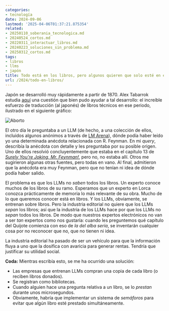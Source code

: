 ```yaml
---
categories:
- tecnología
date: 2024-09-06
lastmod: '2025-04-06T01:37:21.875354'
related:
- 20250110_soberania_tecnologica.md
- 20240524_cortos.md
- 20220311_interactuar_libros.md
- 20240223_soluciones_sin_problema.md
- 20250312_cortos.md
tags:
- libros
- llms
- japón
title: Todo está en los libros, pero algunos quieren que solo esté en ellos
url: /2024/todo-en-libros/
---
```


Japón se desarrolló muy rápidamente a partir de 1870. Alex Tabarrok estudia [aquí](https://marginalrevolution.com/marginalrevolution/2024/07/not-lost-in-translation-how-barbarian-books-laid-the-foundation-for-japans-industrial-revoluton.html) una cuestión que bien pudo ayudar a tal desarrollo: el increíble esfuerzo de traducción (al japonés) de libros técnicos en ese periodo, ilustrado en el siguiente gráfico:

![Aborto](/images/libros-japon.png#center)

El otro día le preguntaba a un LLM (de hecho, a una colección de ellos, incluidos algunos anónimos a través de [LM Arena](https://lmarena.ai/)), dónde podía haber leído yo una determinada anécdota relacionada con R. Feynman. En mi _query_, describía la anécdota con detalle y les preguntaba por su posible origen. Uno de ellos resolvió concluyentemente que estaba en el capítulo 13 de [_Surely You're Joking, Mr. Feynman!_](https://en.wikipedia.org/wiki/Surely_You%27re_Joking,_Mr._Feynman!), pero no, no estaba allí. Otros me sugirieron algunas otras fuentes, pero todas en vano. Al final, admitieron que la anécdota era muy Feynman, pero que no tenían ni idea de dónde podía haber salido.

El problema es que los LLMs no _saben_ todos los libros. Un experto conoce muchos de los libros de su ramo. Esperamos que un experto en Lorca conozca prácticamente de memoria lo más relevante de su obra. Mucho de lo que queremos conocer está en libros. Y los LLMs, obviamente, se entrenan sobre libros. Pero la industria editorial no quiere que los LLMs _sepan_ los libros; así que la industria de los LLMs hace por que los LLMs no _sepan_ todos los libros. De modo que nuestros expertos electrónicos no van a ser _tan_ expertos como nos gustaría: cuando les preguntemos qué capítulo del Quijote comienza con eso de _la del alba sería_, se inventarán cualquier cosa por no reconocer que no, que no tienen ni idea.

La industria editorial ha pasado de ser un vehículo para que la información fluya a uno que la dosifica con avaricia para generar rentas. Tendría que justificar su utilidad social.

**Coda:** Mientras escribía esto, se me ha ocurrido una solución:
- Las empresas que entrenan LLMs compran una copia de cada libro (o reciben libros donados).
- Se registran como bibliotecas.
- Cuando alguien hace una pregunta relativa a un libro, se lo _prestan_ durante unos microsegundos.
- Obviamente, habría que implementar un sistema de _semáforos_ para evitar que algún libro esté prestado simultáneamente.
